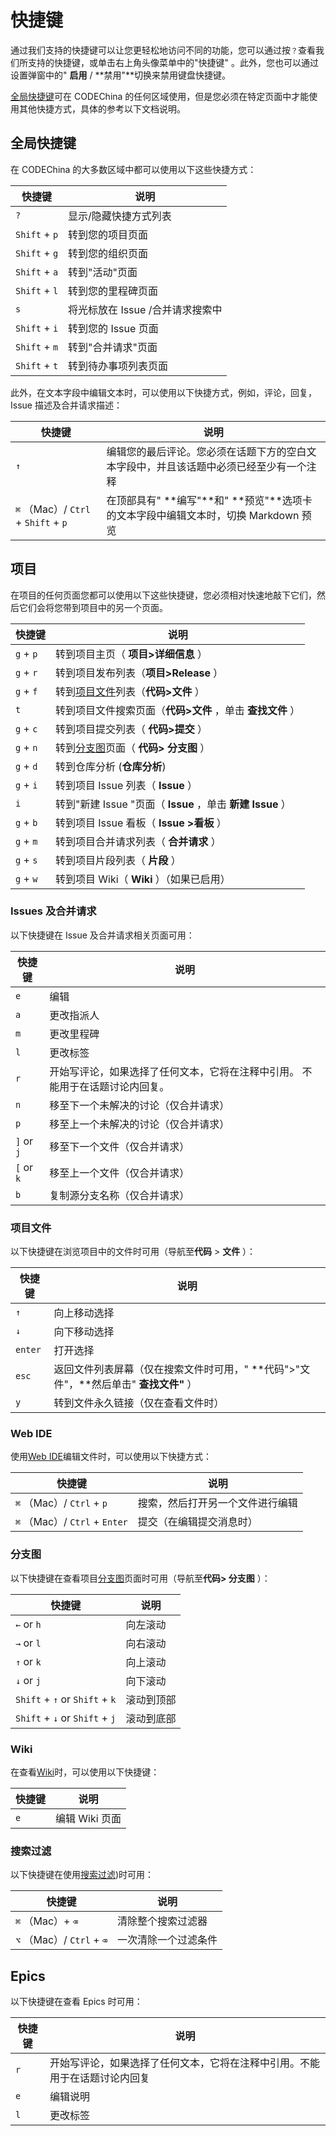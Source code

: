 # 快捷键[](#快捷键 "Permalink")

通过我们支持的快捷键可以让您更轻松地访问不同的功能，您可以通过按`？`查看我们所支持的快捷键，或单击右上角头像菜单中的"快捷键" 。此外，您也可以通过设置弹窗中的" **启用** / **禁用"**切换来禁用键盘快捷键。

[全局快捷键](#global-shortcuts)可在 CODEChina 的任何区域使用，但是您必须在特定页面中才能使用其他快捷方式，具体的参考以下文档说明。

## 全局快捷键[](#global-shortcuts "Permalink")

在 CODEChina 的大多数区域中都可以使用以下这些快捷方式：

| 快捷键 | 说明 |
| --- | --- |
| `?` | 显示/隐藏快捷方式列表 |
| `Shift` + `p` | 转到您的项目页面 |
| `Shift` + `g` | 转到您的组织页面 |
| `Shift` + `a` | 转到"活动"页面|
| `Shift` + `l` | 转到您的里程碑页面|
| `s` | 将光标放在 Issue /合并请求搜索中|
| `Shift` + `i` | 转到您的 Issue 页面|
| `Shift` + `m` | 转到"合并请求"页面|
| `Shift` + `t` | 转到待办事项列表页面 |

此外，在文本字段中编辑文本时，可以使用以下快捷方式，例如，评论，回复，Issue 描述及合并请求描述：

| 快捷键 | 说明 |
| --- | --- |
| `↑` | 编辑您的最后评论。您必须在话题下方的空白文本字段中，并且该话题中必须已经至少有一个注释|
| `⌘` （Mac）/ `Ctrl` + `Shift` + `p` | 在顶部具有" **编写"**和" **预览"**选项卡的文本字段中编辑文本时，切换 Markdown 预览|

## 项目[](#project "Permalink")

在项目的任何页面您都可以使用以下这些快捷键，您必须相对快速地敲下它们，然后它们会将您带到项目中的另一个页面。

| 快捷键 | 说明 |
| --- | --- |
| `g` + `p` | 转到项目主页（ **项目>详细信息** ）|
| `g` + `r` | 转到项目发布列表（**项目>Release** ）|
| `g` + `f` | 转到[项目文件](#project-files)列表（**代码>文件** ）|
| `t` | 转到项目文件搜索页面（**代码>文件** ，单击 **查找文件** ）|
| `g` + `c` | 转到项目提交列表（ **代码>提交** ） |
| `g` + `n` | 转到[分支图](#repository-graph)页面（ **代码> 分支图** ）|
| `g` + `d` | 转到仓库分析 (**仓库分析**)|
| `g` + `i` | 转到项目 Issue 列表（ **Issue** ）|
| `i` | 转到"新建 Issue "页面（ **Issue** ，单击 **新建 Issue** ）|
| `g` + `b` | 转到项目 Issue 看板（ **Issue >看板** ）|
| `g` + `m` | 转到项目合并请求列表（ **合并请求** ）|
| `g` + `s` | 转到项目片段列表（ **片段** ） |
| `g` + `w` | 转到项目 Wiki（ **Wiki** ）（如果已启用） |

### Issues 及合并请求[](#issues-and-merge-requests "Permalink")

以下快捷键在 Issue 及合并请求相关页面可用：

| 快捷键 | 说明 |
| --- | --- |
| `e` | 编辑 |
| `a` | 更改指派人 |
| `m` | 更改里程碑 |
| `l` | 更改标签|
| `r` | 开始写评论，如果选择了任何文本，它将在注释中引用。 不能用于在话题讨论内回复。|
| `n` | 移至下一个未解决的讨论（仅合并请求） |
| `p` | 移至上一个未解决的讨论（仅合并请求） |
| `]` or `j` | 移至下一个文件（仅合并请求） |
| `[` or `k` | 移至上一个文件（仅合并请求） |
| `b` | 复制源分支名称（仅合并请求） |

### 项目文件[](#project-files "Permalink")

以下快捷键在浏览项目中的文件时可用（导航至**代码** > **文件** ）：

| 快捷键 | 说明 |
| --- | --- |
| `↑` | 向上移动选择|
| `↓` | 向下移动选择 |
| `enter` | 打开选择|
| `esc` | 返回文件列表屏幕（仅在搜索文件时可用，" **代码">"文件"，**然后单击" **查找文件"** ） |
| `y` | 转到文件永久链接（仅在查看文件时） |

### Web IDE[](#web-ide "Permalink")

使用[Web IDE](/docs/user/project/webide.md)编辑文件时，可以使用以下快捷方式：

| 快捷键 | 说明 |
| --- | --- |
| `⌘` （Mac）/ `Ctrl` + `p` | 搜索，然后打开另一个文件进行编辑 |
| `⌘` （Mac）/ `Ctrl` + `Enter` | 提交（在编辑提交消息时） |

### 分支图[](#repository-graph "Permalink")

以下快捷键在查看项目[分支图](/docs/user/project/repo.md#repository-graph)页面时可用（导航至**代码> 分支图** ）：

| 快捷键 | 说明 |
| --- | --- |
| `←` or `h` | 向左滚动 |
| `→` or `l` | 向右滚动 |
| `↑` or `k` | 向上滚动 |
| `↓` or `j` | 向下滚动 |
| `Shift` + `↑` or `Shift` + `k` | 滚动到顶部|
| `Shift` + `↓` or `Shift` + `j` | 滚动到底部|

### Wiki[](#wiki-pages "Permalink")

在查看[Wiki](/docs/user/project/wiki.md)时，可以使用以下快捷键：

| 快捷键 | 说明 |
| --- | --- |
| `e` | 编辑 Wiki 页面 |

### 搜索过滤[](#filtered-search "Permalink")

以下快捷键在使用[搜索过滤](/docs/user/search.md))时可用：

| 快捷键 | 说明 |
| --- | --- |
| `⌘` （Mac）+ `⌫` | 清除整个搜索过滤器|
| `⌥` （Mac）/ `Ctrl` + `⌫` | 一次清除一个过滤条件 |

## Epics[](#epics-ultimate "Permalink")

以下快捷键在查看 Epics 时可用：

| 快捷键 | 说明 |
| --- | --- |
| `r` | 开始写评论，如果选择了任何文本，它将在注释中引用。不能用于在话题讨论内回复 |
| `e` | 编辑说明 |
| `l` | 更改标签 |